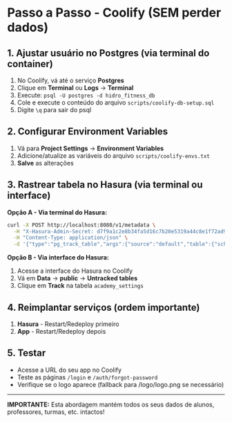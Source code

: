 # Passo a Passo - Coolify (SEM perder dados)

## 1. Ajustar usuário no Postgres (via terminal do container)

1. No Coolify, vá até o serviço **Postgres**
2. Clique em **Terminal** ou **Logs** → **Terminal**
3. Execute: `psql -U postgres -d hidro_fitness_db`
4. Cole e execute o conteúdo do arquivo `scripts/coolify-db-setup.sql`
5. Digite `\q` para sair do psql

## 2. Configurar Environment Variables

1. Vá para **Project Settings** → **Environment Variables**
2. Adicione/atualize as variáveis do arquivo `scripts/coolify-envs.txt`
3. **Salve** as alterações

## 3. Rastrear tabela no Hasura (via terminal ou interface)

**Opção A - Via terminal do Hasura:**
```bash
curl -X POST http://localhost:8080/v1/metadata \
  -H "X-Hasura-Admin-Secret: d7f9a1c2e8b34fa5d16c7b20e5319a44c8e1f72ad9c4b0e6f3a2d1c5b7e9a0d4" \
  -H "Content-Type: application/json" \
  -d '{"type":"pg_track_table","args":{"source":"default","table":{"schema":"public","name":"academy_settings"}}}'
```

**Opção B - Via interface do Hasura:**
1. Acesse a interface do Hasura no Coolify
2. Vá em **Data** → **public** → **Untracked tables**
3. Clique em **Track** na tabela `academy_settings`

## 4. Reimplantar serviços (ordem importante)

1. **Hasura** - Restart/Redeploy primeiro
2. **App** - Restart/Redeploy depois

## 5. Testar

- Acesse a URL do seu app no Coolify
- Teste as páginas `/login` e `/auth/forgot-password`
- Verifique se o logo aparece (fallback para /logo/logo.png se necessário)

---

**IMPORTANTE:** Esta abordagem mantém todos os seus dados de alunos, professores, turmas, etc. intactos!
